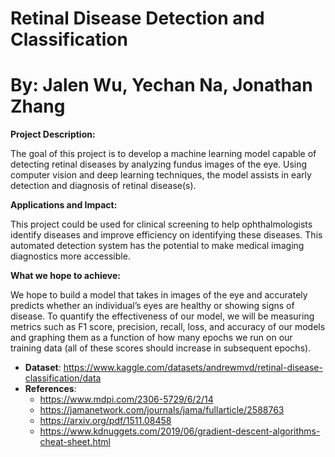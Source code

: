 # Retinal Disease Detection and Classification

# By: Jalen Wu, Yechan Na, Jonathan Zhang

__Project Description:__

The goal of this project is to develop a machine learning model capable of detecting retinal diseases by analyzing fundus images of the eye. Using computer vision and deep learning techniques, the model assists in early detection and diagnosis of retinal disease(s).

__Applications and Impact:__

This project could be used for clinical screening to help ophthalmologists identify diseases and improve efficiency on identifying these diseases. This automated detection system has the potential to make medical imaging diagnostics more accessible.

__What we hope to achieve:__

We hope to build a model that takes in images of the eye and accurately predicts whether an individual’s eyes are healthy or showing signs of disease. To quantify the effectiveness of our model, we will be measuring metrics such as F1 score, precision, recall, loss, and accuracy of our models and graphing them as a function of how many epochs we run on our training data (all of these scores should increase in subsequent epochs).

- __Dataset__: https://www.kaggle.com/datasets/andrewmvd/retinal-disease-classification/data
- __References__: 
    - https://www.mdpi.com/2306-5729/6/2/14
    - https://jamanetwork.com/journals/jama/fullarticle/2588763
    - https://arxiv.org/pdf/1511.08458
    - https://www.kdnuggets.com/2019/06/gradient-descent-algorithms-cheat-sheet.html 
    
